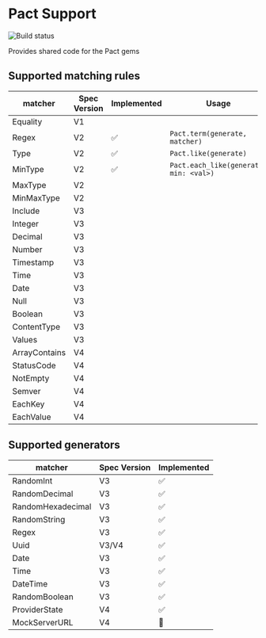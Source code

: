 # Pact Support

![Build status](https://github.com/pact-foundation/pact-support/workflows/Test/badge.svg)

Provides shared code for the Pact gems

## Supported matching rules

| matcher       | Spec Version | Implemented | Usage|
|---------------|--------------|-------------|-------------|
| Equality      | V1           |   |    |
| Regex         | V2           | ✅  | `Pact.term(generate, matcher)` |
| Type          | V2           | ✅  | `Pact.like(generate)` |
| MinType       | V2           | ✅  | `Pact.each_like(generate, min: <val>)` |
| MaxType       | V2           |   |    |
| MinMaxType    | V2           |   |    |
| Include       | V3           |   |    |
| Integer       | V3           |   |    |
| Decimal       | V3           |   |    |
| Number        | V3           |   |    |
| Timestamp     | V3           |   |    |
| Time          | V3           |   |    |
| Date          | V3           |   |    |
| Null          | V3           |   |    |
| Boolean       | V3           |   |    |
| ContentType   | V3           |   |    |
| Values        | V3           |   |    |
| ArrayContains | V4           |   |    |
| StatusCode    | V4           |   |    |
| NotEmpty      | V4           |   |    |
| Semver        | V4           |   |    |
| EachKey       | V4           |   |    |
| EachValue     | V4           |   |    |

## Supported generators

| matcher                | Spec Version | Implemented |
|------------------------|--------------|----|
| RandomInt              | V3           | ✅ |
| RandomDecimal          | V3           | ✅ |
| RandomHexadecimal      | V3           | ✅ |
| RandomString           | V3           | ✅ |
| Regex                  | V3           | ✅ |
| Uuid                   | V3/V4        | ✅ |
| Date                   | V3           | ✅ |
| Time                   | V3           | ✅ |
| DateTime               | V3           | ✅ |
| RandomBoolean          | V3           | ✅ |
| ProviderState          | V4           | ✅ |
| MockServerURL          | V4           | 🚧 |
